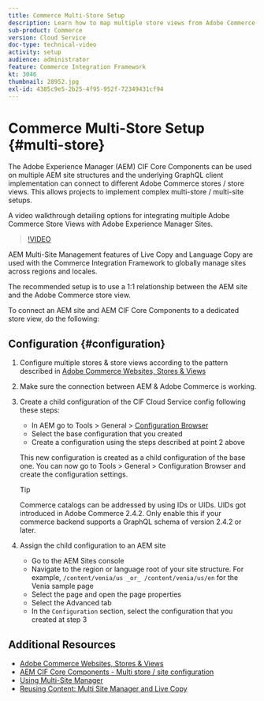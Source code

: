 ```yaml
---
title: Commerce Multi-Store Setup
description: Learn how to map multiple store views from Adobe Commerce to Adobe Experience Manager. This allows projects to support multi-tenant and multi-lingual use cases.
sub-product: Commerce
version: Cloud Service
doc-type: technical-video
activity: setup
audience: administrator
feature: Commerce Integration Framework
kt: 3046
thumbnail: 28952.jpg
exl-id: 4385c9e5-2b25-4f95-952f-72349431cf94
---
```

# Commerce Multi-Store Setup {#multi-store}

The Adobe Experience Manager (AEM) CIF Core Components can be used on multiple AEM site structures and the underlying GraphQL client implementation can connect to different Adobe Commerce stores / store views. This allows projects to implement complex multi-store / multi-site setups.

A video walkthrough detailing options for integrating multiple Adobe Commerce Store Views with Adobe Experience Manager Sites. 

>[!VIDEO](https://video.tv.adobe.com/v/28952/?quality=12)

AEM Multi-Site Management features of Live Copy and Language Copy are used with the Commerce Integration Framework to globally manage sites across regions and locales.

The recommended setup is to use a 1:1 relationship between the AEM site and the Adobe Commerce store view.

To connect an AEM site and AEM CIF Core Components to a dedicated store view, do the following:

## Configuration {#configuration}

1. Configure multiple stores & store views according to the pattern described in [Adobe Commerce Websites, Stores & Views](https://experienceleague.adobe.com/docs/commerce-admin/start/setup/websites-stores-views.html)

2. Make sure the connection between AEM & Adobe Commerce is working.

3. Create a child configuration of the CIF Cloud Service config following these steps:

   * In AEM go to Tools > General > [Configuration Browser](/help/implementing/developing/introduction/configurations.md#using-configuration-browser)
   * Select the base configuration that you created
   * Create a configuration using the steps described at point 2 above

   This new configuration is created as a child configuration of the base one. You can now go to Tools > General > Configuration Browser and create the configuration settings.

   >[!TIP]
   >
   > Commerce catalogs can be addressed by using IDs or UIDs. UIDs got introduced in Adobe Commerce 2.4.2. Only enable this if your commerce backend supports a GraphQL schema of version 2.4.2 or later.

4. Assign the child configuration to an AEM site

   * Go to the AEM Sites console
   * Navigate to the region or language root of your site structure. For example, `/content/venia/us _or_ /content/venia/us/en` for the Venia sample page
   * Select the page and open the page properties
   * Select the Advanced tab
   * In the `Configuration` section, select the configuration that you created at step 3

## Additional Resources

* [Adobe Commerce Websites, Stores & Views](https://experienceleague.adobe.com/docs/commerce-admin/start/setup/websites-stores-views.html)
* [AEM CIF Core Components - Multi store / site configuration](https://github.com/adobe/aem-core-cif-components#multi-store--site-configuration)
* [Using Multi-Site Manager](https://experienceleague.adobe.com/docs/experience-manager-learn/sites/translation/multi-site-manager-feature-video-use.html)
* [Reusing Content: Multi Site Manager and Live Copy](/help/sites-cloud/administering/msm/overview.md)
